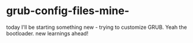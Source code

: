 # grub-config-files-mine-
today I'll be starting something new - trying to customize GRUB. Yeah the bootloader. new learnings ahead!
